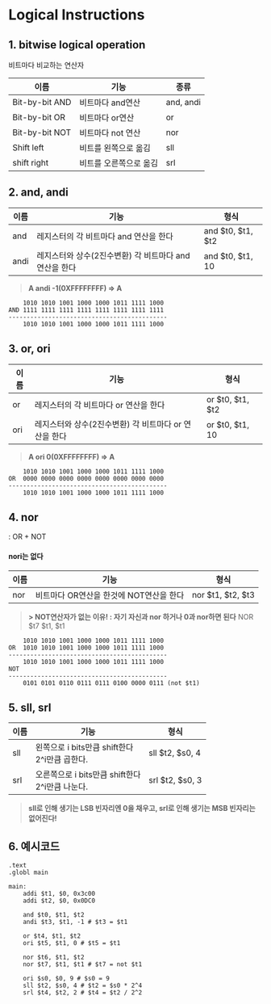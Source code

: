 # Logical Instructions

## 1. bitwise logical operation
비트마다 비교하는 연산자

|이름|기능|종류|
|------|---|---|
|Bit-by-bit AND|비트마다 and연산|and, andi|
|Bit-by-bit OR|비트마다 or연산|or|
|Bit-by-bit NOT|비트마다 not 연산|nor|
|Shift left|비트를 왼쪽으로 옮김|sll|
|shift right|비트를 오른쪽으로 옮김|srl|


## 2. and, andi
|이름|기능|형식|
|------|---|---|
|and|레지스터의 각 비트마다 and 연산을 한다|and $t0, $t1, $t2|
|andi|레지스터와 상수(2진수변환) 각 비트마다 and 연산을 한다|and $t0, $t1, 10|
> **A andi -1(0XFFFFFFFF) => A**
```
	1010 1010 1001 1000 1000 1011 1111 1000
AND	1111 1111 1111 1111 1111 1111 1111 1111
--------------------------------------------
	1010 1010 1001 1000 1000 1011 1111 1000	
```


## 3. or, ori
|이름|기능|형식|
|------|---|---|
|or|레지스터의 각 비트마다 or 연산을 한다|or $t0, $t1, $t2|
|ori|레지스터와 상수(2진수변환) 각 비트마다 or 연산을 한다|or $t0, $t1, 10|
> **A ori 0(0XFFFFFFFF) => A**
```
	1010 1010 1001 1000 1000 1011 1111 1000
OR	0000 0000 0000 0000 0000 0000 0000 0000
--------------------------------------------
	1010 1010 1001 1000 1000 1011 1111 1000	
```


## 4. nor
: OR + NOT
#### nori는 없다

|이름|기능|형식|
|------|---|---|
|nor|비트마다 OR연산을 한것에 NOT연산을 한다|nor $t1, $t2, $t3|
> **> NOT연산자가 없는 이유! : 자기 자신과 nor 하거나 0과 nor하면 된다**
NOR $t7 $t1, $t1
```
	1010 1010 1001 1000 1000 1011 1111 1000
OR	1010 1010 1001 1000 1000 1011 1111 1000
--------------------------------------------
	1010 1010 1001 1000 1000 1011 1111 1000
NOT    
--------------------------------------------
	0101 0101 0110 0111 0111 0100 0000 0111 (not $t1)
```



## 5. sll, srl
|이름|기능|형식|
|------|---|---|
|sll|왼쪽으로 i bits만큼 shift한다 <br> 2^i만큼 곱한다.|sll $t2, $s0, 4|
|srl|오른쪽으로 i bits만큼 shift한다 <br> 2^i만큼 나눈다.|srl $t2, $s0, 3|
> **sll로 인해 생기는 LSB 빈자리엔 0을 채우고, 
srl로 인해 생기는 MSB 빈자리는 없어진다!**


## 6. 예시코드
```
.text
.globl main

main:
    addi $t1, $0, 0x3c00
    addi $t2, $0, 0x0DC0

    and $t0, $t1, $t2
    andi $t3, $t1, -1 # $t3 = $t1

    or $t4, $t1, $t2
    ori $t5, $t1, 0 # $t5 = $t1

    nor $t6, $t1, $t2
    nor $t7, $t1, $t1 # $t7 = not $t1

    ori $s0, $0, 9 # $s0 = 9
    sll $t2, $s0, 4 # $t2 = $s0 * 2^4
    srl $t4, $t2, 2 # $t4 = $t2 / 2^2


```
